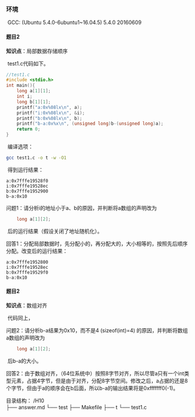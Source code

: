 ### **环境**

​	GCC:  (Ubuntu 5.4.0-6ubuntu1~16.04.5) 5.4.0 20160609

#### 题目2 

**知识点**：局部数据存储顺序

​	test1.c代码如下。

```c
//test1.c
#include <stdio.h>
int main(){
    long a[1][1];
    int i;
    long b[1][1];
    printf("a:0x%08lx\n", a);
    printf("i:0x%08lx\n", &i);
    printf("b:0x%08lx\n", b);
    printf("b-a:0x%x\n", (unsigned long)b-(unsigned long)a);
    return 0;
}

```

​	编译选项：

```bash
gcc test1.c -o t -w -O1
```

​	得到运行结果：

```
a:0x7fffe19528f0
i:0x7fffe19528ec
b:0x7fffe1952900
b-a:0x10
```

问题1：请分析i的地址小于a、b的原因，并判断将a数组的声明改为

```c
	long a[1][2];
```

​	后的运行结果（假设关闭了地址随机化）。

回答1：分配局部数据时，先分配小的，再分配大的，大小相等的，按照先后顺序分配。改变后的运行结果：

```
a:0x7fffe1952800
i:0x7fffe19528ec
b:0x7fffe19529f0
b-a:0x10
```

#### 题目2

**知识点**：数组对齐

​	代码同上，

问题2：请分析b-a结果为0x10，而不是4 (sizeof(int)=4) 的原因，并判断将数组a数组的声明改为

```c
	long a[1][2];
```

​	后b-a的大小。

回答2：由于数组对齐，（64位系统中）按照8字节对齐，所以尽管a只有一个int类型元素，占据4字节，但是由于对齐，分配8字节空间。修改之后，a占据的还是8个字节，但由于a的顺序会在b后面，所以b-a的输出结果将是0xfffffff0(-1)。

目录结构：
	/H10	
	├── answer.md
	└── test
		├── Makefile
		├── t
		└── test1.c

